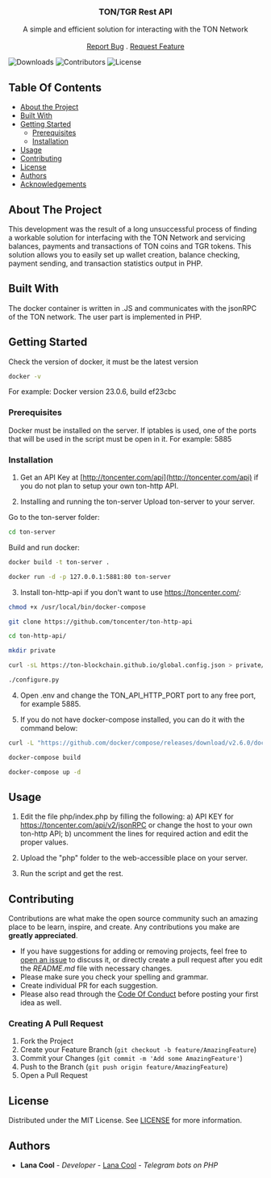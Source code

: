 <br/>
<p align="center">

  <h3 align="center">TON/TGR Rest API </h3>

  <p align="center">
    A simple and efficient solution for interacting with the TON Network
    <br/>
    <br/>
    <a href="https://github.com/ShaanCoding/ReadME-Generator/issues">Report Bug</a>
    .
    <a href="https://github.com/ShaanCoding/ReadME-Generator/issues">Request Feature</a>
  </p>
</p>

![Downloads](https://img.shields.io/github/downloads/ShaanCoding/ReadME-Generator/total) ![Contributors](https://img.shields.io/github/contributors/ShaanCoding/ReadME-Generator?color=dark-green) ![License](https://img.shields.io/github/license/ShaanCoding/ReadME-Generator) 

## Table Of Contents

* [About the Project](#about-the-project)
* [Built With](#built-with)
* [Getting Started](#getting-started)
  * [Prerequisites](#prerequisites)
  * [Installation](#installation)
* [Usage](#usage)
* [Contributing](#contributing)
* [License](#license)
* [Authors](#authors)
* [Acknowledgements](#acknowledgements)

## About The Project

This development was the result of a long unsuccessful process of finding a workable solution for interfacing with the TON Network and servicing balances, payments and transactions of TON coins and TGR tokens.
This solution allows you to easily set up wallet creation, balance checking, payment sending, and transaction statistics output in PHP.

## Built With

The docker container is written in .JS and communicates with the jsonRPC of the TON network. The user part is implemented in PHP.

## Getting Started

Check the version of docker, it must be the latest version
```sh
docker -v
```
For example:
Docker version 23.0.6, build ef23cbc

### Prerequisites

Docker must be installed on the server.
If iptables is used, one of the ports that will be used in the script must be open in it. 
For example: 5885

### Installation

1. Get an API Key at [http://toncenter.com/api](http://toncenter.com/api) if you do not plan to setup your own ton-http API.

2. Installing and running the ton-server
Upload ton-server to your server.

Go to the ton-server folder:
```sh
cd ton-server
```
Build and run docker:
```sh
docker build -t ton-server .
```
```sh
docker run -d -p 127.0.0.1:5881:80 ton-server
```

3. Install ton-http-api if you don't want to use https://toncenter.com/:
```sh
chmod +x /usr/local/bin/docker-compose
```
```sh
git clone https://github.com/toncenter/ton-http-api
```
```sh
cd ton-http-api/
```
```sh
mkdir private
```
```sh
curl -sL https://ton-blockchain.github.io/global.config.json > private/mainnet.json
```
```sh
./configure.py
```

4. Open .env and change the TON_API_HTTP_PORT port to any free port, for example 5885.

5. If you do not have docker-compose installed, you can do it with the command below:
```sh
curl -L "https://github.com/docker/compose/releases/download/v2.6.0/docker-compose-$(uname -s)-$(uname -m)" -o /usr/local/bin/docker-compose
```

```sh
docker-compose build
```
```sh
docker-compose up -d
```

## Usage

1. Edit the file php/index.php by filling the following:
a) API KEY for https://toncenter.com/api/v2/jsonRPC or change the host to your own ton-http API;
b) uncomment the lines for required action and edit the proper values.

2. Upload the "php" folder to the web-accessible place on your server.

3. Run the script and get the rest.

## Contributing

Contributions are what make the open source community such an amazing place to be learn, inspire, and create. Any contributions you make are **greatly appreciated**.
* If you have suggestions for adding or removing projects, feel free to [open an issue](https://github.com/ShaanCoding/ReadME-Generator/issues/new) to discuss it, or directly create a pull request after you edit the *README.md* file with necessary changes.
* Please make sure you check your spelling and grammar.
* Create individual PR for each suggestion.
* Please also read through the [Code Of Conduct](https://github.com/ShaanCoding/ReadME-Generator/blob/main/CODE_OF_CONDUCT.md) before posting your first idea as well.

### Creating A Pull Request

1. Fork the Project
2. Create your Feature Branch (`git checkout -b feature/AmazingFeature`)
3. Commit your Changes (`git commit -m 'Add some AmazingFeature'`)
4. Push to the Branch (`git push origin feature/AmazingFeature`)
5. Open a Pull Request

## License

Distributed under the MIT License. See [LICENSE](https://github.com/ShaanCoding/ReadME-Generator/blob/main/LICENSE.md) for more information.

## Authors

* **Lana Cool** - *Developer* - [Lana Cool](https://github.com/lana4cool/) - *Telegram bots on PHP*


